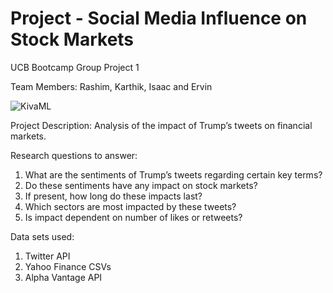 # Project - Social Media Influence on Stock Markets
UCB Bootcamp Group Project 1

Team Members: Rashim, Karthik, Isaac and Ervin

![KivaML](Images/Picture1.png)


Project Description:
Analysis of the impact of Trump’s tweets on financial markets. 

Research questions to answer: 
1.	What are the sentiments of Trump’s tweets regarding certain key terms?
2.	Do these sentiments have any impact on stock markets?
3.	If present, how long do these impacts last? 
4.	Which sectors are most impacted by these tweets? 
5.	Is impact dependent on number of likes or retweets? 

Data sets used: 
1.	Twitter API
2.	Yahoo Finance CSVs
3.	Alpha Vantage API

